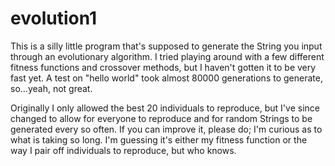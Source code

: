 # evolution1

This is a silly little program that's supposed to generate the String you input through an evolutionary algorithm. I tried playing
around with a few different fitness functions and crossover methods, but I haven't gotten it to be very fast yet. A test on 
"hello world" took almost 80000 generations to generate, so...yeah, not great.

Originally I only allowed the best 20 individuals to reproduce, but I've since changed to allow for everyone to reproduce and for
random Strings to be generated every so often. If you can improve it, please do; I'm curious as to what is taking so long. I'm guessing
it's either my fitness function or the way I pair off individuals to reproduce, but who knows.

